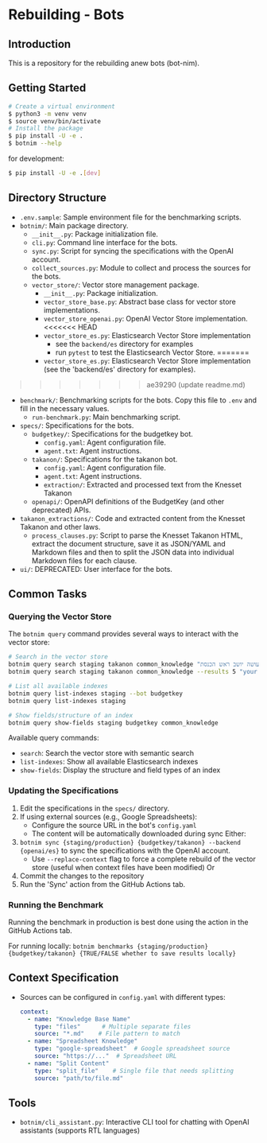 # Rebuilding - Bots

## Introduction

This is a repository for the rebuilding anew bots (bot-nim).

## Getting Started

```bash
# Create a virtual environment
$ python3 -m venv venv
$ source venv/bin/activate
# Install the package
$ pip install -U -e .
$ botnim --help
```

for development:
```bash
$ pip install -U -e .[dev]
```

## Directory Structure

- `.env.sample`: Sample environment file for the benchmarking scripts.
- `botnim/`: Main package directory.
  - `__init__.py`: Package initialization file.
  - `cli.py`: Command line interface for the bots.
  - `sync.py`: Script for syncing the specifications with the OpenAI account.
  - `collect_sources.py`: Module to collect and process the sources for the bots.
  - `vector_store/`: Vector store management package.
    - `__init__.py`: Package initialization.
    - `vector_store_base.py`: Abstract base class for vector store implementations.
    - `vector_store_openai.py`: OpenAI Vector Store implementation.
<<<<<<< HEAD
    - `vector_store_es.py`: Elasticsearch Vector Store implementation
        - see the `backend/es` directory for examples
        - run `pytest` to test the Elasticsearch Vector Store.
=======
    - `vector_store_es.py`: Elasticsearch Vector Store implementation (see the 'backend/es' directory for examples).
>>>>>>> ae39290 (update readme.md)
  - `benchmark/`: Benchmarking scripts for the bots.
      Copy this file to `.env` and fill in the necessary values.
    - `run-benchmark.py`: Main benchmarking script.
- `specs/`: Specifications for the bots.
  - `budgetkey/`: Specifications for the budgetkey bot.
    - `config.yaml`: Agent configuration file.
    - `agent.txt`: Agent instructions.
  - `takanon/`: Specifications for the takanon bot.
    - `config.yaml`: Agent configuration file.
    - `agent.txt`: Agent instructions.
    - `extraction/`: Extracted and processed text from the Knesset Takanon
  - `openapi/`: OpenAPI definitions of the BudgetKey (and other deprecated) APIs.
- `takanon_extractions/`: Code and extracted content from the Knesset Takanon and other laws.
  - `process_clauses.py`: Script to parse the Knesset Takanon HTML, extract the document structure, save it as JSON/YAML and Markdown files and then to split the JSON data into individual Markdown files for each clause.
- `ui/`: DEPRECATED: User interface for the bots.

## Common Tasks

### Querying the Vector Store

The `botnim query` command provides several ways to interact with the vector store:

```bash
# Search in the vector store
botnim query search staging takanon common_knowledge "מה עושה יושב ראש הכנסת?"
botnim query search staging takanon common_knowledge --results 5 "your query here"

# List all available indexes
botnim query list-indexes staging --bot budgetkey
botnim query list-indexes staging

# Show fields/structure of an index
botnim query show-fields staging budgetkey common_knowledge
```

Available query commands:
- `search`: Search the vector store with semantic search
- `list-indexes`: Show all available Elasticsearch indexes
- `show-fields`: Display the structure and field types of an index

### Updating the Specifications

1. Edit the specifications in the `specs/` directory.
2. If using external sources (e.g., Google Spreadsheets):
   - Configure the source URL in the bot's `config.yaml`
   - The content will be automatically downloaded during sync
Either:
3. `botnim sync {staging/production} {budgetkey/takanon} --backend {openai/es}` to sync the specifications with the OpenAI account.
   - Use `--replace-context` flag to force a complete rebuild of the vector store (useful when context files have been modified)
Or
3. Commit the changes to the repository
4. Run the 'Sync' action from the GitHub Actions tab.

### Running the Benchmark

Running the benchmark in production is best done using the action in the GitHub Actions tab.

For running locally:
`botnim benchmarks {staging/production} {budgetkey/takanon} {TRUE/FALSE whether to save results locally}`

## Context Specification

- Sources can be configured in `config.yaml` with different types:
  ```yaml
  context:
    - name: "Knowledge Base Name"
      type: "files"      # Multiple separate files
      source: "*.md"    # File pattern to match
    - name: "Spreadsheet Knowledge"
      type: "google-spreadsheet"  # Google spreadsheet source
      source: "https://..."  # Spreadsheet URL
    - name: "Split Content"
      type: "split_file"    # Single file that needs splitting
      source: "path/to/file.md"
  ```

## Tools

- `botnim/cli_assistant.py`: Interactive CLI tool for chatting with OpenAI assistants (supports RTL languages)
